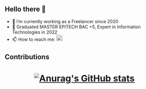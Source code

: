 ## Hello there 👋

- 🔭 I’m currently working as a Freelancer since 2020
- 💼 Graduated MASTER EPITECH BAC +5, Expert in Information Technologies in 2022
- 📫 How to reach me: <a href="https://www.linkedin.com/in/lplanch/?locale=en_US" target=”_blank” rel="noreferrer noopener"><img src="https://cdn-icons-png.flaticon.com/512/174/174857.png" width="20" height="20"></a>

## Contributions

<h1 align="center">

  [![Anurag's GitHub stats](https://github-readme-stats-lplanch.vercel.app/api?username=lplanch&count_private=true&show_icons=true&theme=tokyonight)](https://github.com/anuraghazra/github-readme-stats)

</h1>
